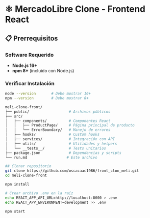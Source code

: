 # ⚛️ MercadoLibre Clone - Frontend React

## 📋 Prerrequisitos

### Software Requerido
- **Node.js 16+**
- **npm 8+** (incluido con Node.js)

### Verificar Instalación
```bash
node --version       # Debe mostrar 16+
npm --version        # Debe mostrar 8+

meli-clone-front/
├── public/                  # Archivos públicos
├── src/
│   ├── components/          # Componentes React
│   │   ├── ProductPage/     # Página principal de producto
│   │   └── ErrorBoundary/   # Manejo de errores
│   ├── hooks/               # Custom hooks
│   ├── services/            # Integración con API
│   ├── utils/               # Utilidades y helpers
│   └── __tests__/           # Tests unitarios
├── package.json             # Dependencias y scripts
└── run.md                  # Este archivo

## Clonar repositorio
git clone https://github.com/oscacaac1986/front_clon_meli.git
cd meli-clone-front

npm install

# Crear archivo .env en la raíz
echo REACT_APP_API_URL=http://localhost:8000 > .env
echo REACT_APP_ENVIRONMENT=development >> .env

npm start

